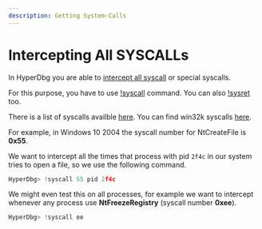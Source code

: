 ```yaml
---
description: Getting System-Calls
---
```


# Intercepting All SYSCALLs

In HyperDbg you are able to [intercept all syscall](https://docs.hyperdbg.com/design/features/vmm-module/design-of-syscall-and-sysret) or special syscalls.

For this purpose, you have to use [!syscall](https://docs.hyperdbg.com/commands/extension-commands/syscall) command. You can also [!sysret](https://docs.hyperdbg.com/commands/extension-commands/sysret) too.

There is a list of syscalls availble [here](https://j00ru.vexillium.org/syscalls/nt/64/). You can find win32k syscalls [here](https://j00ru.vexillium.org/syscalls/win32k/64/).

For example, in Windows 10 2004 the syscall number for NtCreateFile is **0x55**.

We want to intercept all the times that process with pid `2f4c` in our system tries to open a file, so we use the following command.

```c
HyperDbg> !syscall 55 pid 2f4c
```

We might even test this on all processes, for example we want to intercept whenever any process use **NtFreezeRegistry** \(syscall number **0xee**\).

```c
HyperDbg> !syscall ee
```

